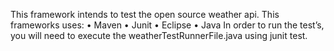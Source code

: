 This framework intends to test the open source weather api.
This frameworks uses:
•	Maven
•	Junit
•	Eclipse
•	Java
In order to run the test’s, you will need to execute the weatherTestRunnerFile.java using junit test.

